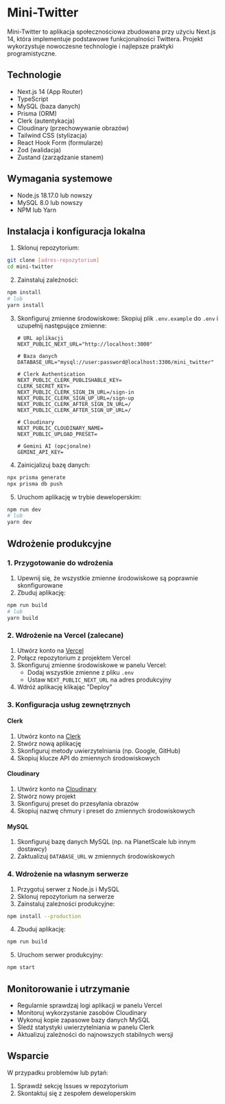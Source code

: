 # Mini-Twitter

Mini-Twitter to aplikacja społecznościowa zbudowana przy użyciu Next.js 14, która implementuje podstawowe funkcjonalności Twittera. Projekt wykorzystuje nowoczesne technologie i najlepsze praktyki programistyczne.

## Technologie

- Next.js 14 (App Router)
- TypeScript
- MySQL (baza danych)
- Prisma (ORM)
- Clerk (autentykacja)
- Cloudinary (przechowywanie obrazów)
- Tailwind CSS (stylizacja)
- React Hook Form (formularze)
- Zod (walidacja)
- Zustand (zarządzanie stanem)

## Wymagania systemowe

- Node.js 18.17.0 lub nowszy
- MySQL 8.0 lub nowszy
- NPM lub Yarn

## Instalacja i konfiguracja lokalna

1. Sklonuj repozytorium:
```bash
git clone [adres-repozytorium]
cd mini-twitter
```

2. Zainstaluj zależności:
```bash
npm install
# lub
yarn install
```

3. Skonfiguruj zmienne środowiskowe:
   Skopiuj plik `.env.example` do `.env` i uzupełnij następujące zmienne:

   ```env
   # URL aplikacji
   NEXT_PUBLIC_NEXT_URL="http://localhost:3000"

   # Baza danych
   DATABASE_URL="mysql://user:password@localhost:3306/mini_twitter"

   # Clerk Authentication
   NEXT_PUBLIC_CLERK_PUBLISHABLE_KEY=
   CLERK_SECRET_KEY=
   NEXT_PUBLIC_CLERK_SIGN_IN_URL=/sign-in
   NEXT_PUBLIC_CLERK_SIGN_UP_URL=/sign-up
   NEXT_PUBLIC_CLERK_AFTER_SIGN_IN_URL=/
   NEXT_PUBLIC_CLERK_AFTER_SIGN_UP_URL=/

   # Cloudinary
   NEXT_PUBLIC_CLOUDINARY_NAME=
   NEXT_PUBLIC_UPLOAD_PRESET=

   # Gemini AI (opcjonalne)
   GEMINI_API_KEY=
   ```

4. Zainicjalizuj bazę danych:
```bash
npx prisma generate
npx prisma db push
```

5. Uruchom aplikację w trybie deweloperskim:
```bash
npm run dev
# lub
yarn dev
```

## Wdrożenie produkcyjne

### 1. Przygotowanie do wdrożenia

1. Upewnij się, że wszystkie zmienne środowiskowe są poprawnie skonfigurowane
2. Zbuduj aplikację:
```bash
npm run build
# lub
yarn build
```

### 2. Wdrożenie na Vercel (zalecane)

1. Utwórz konto na [Vercel](https://vercel.com)
2. Połącz repozytorium z projektem Vercel
3. Skonfiguruj zmienne środowiskowe w panelu Vercel:
   - Dodaj wszystkie zmienne z pliku `.env`
   - Ustaw `NEXT_PUBLIC_NEXT_URL` na adres produkcyjny
4. Wdróż aplikację klikając "Deploy"

### 3. Konfiguracja usług zewnętrznych

#### Clerk
1. Utwórz konto na [Clerk](https://clerk.dev)
2. Stwórz nową aplikację
3. Skonfiguruj metody uwierzytelniania (np. Google, GitHub)
4. Skopiuj klucze API do zmiennych środowiskowych

#### Cloudinary
1. Utwórz konto na [Cloudinary](https://cloudinary.com)
2. Stwórz nowy projekt
3. Skonfiguruj preset do przesyłania obrazów
4. Skopiuj nazwę chmury i preset do zmiennych środowiskowych

#### MySQL
1. Skonfiguruj bazę danych MySQL (np. na PlanetScale lub innym dostawcy)
2. Zaktualizuj `DATABASE_URL` w zmiennych środowiskowych

### 4. Wdrożenie na własnym serwerze

1. Przygotuj serwer z Node.js i MySQL
2. Sklonuj repozytorium na serwerze
3. Zainstaluj zależności produkcyjne:
```bash
npm install --production
```
4. Zbuduj aplikację:
```bash
npm run build
```
5. Uruchom serwer produkcyjny:
```bash
npm start
```

## Monitorowanie i utrzymanie

- Regularnie sprawdzaj logi aplikacji w panelu Vercel
- Monitoruj wykorzystanie zasobów Cloudinary
- Wykonuj kopie zapasowe bazy danych MySQL
- Śledź statystyki uwierzytelniania w panelu Clerk
- Aktualizuj zależności do najnowszych stabilnych wersji

## Wsparcie

W przypadku problemów lub pytań:
1. Sprawdź sekcję Issues w repozytorium
2. Skontaktuj się z zespołem deweloperskim
